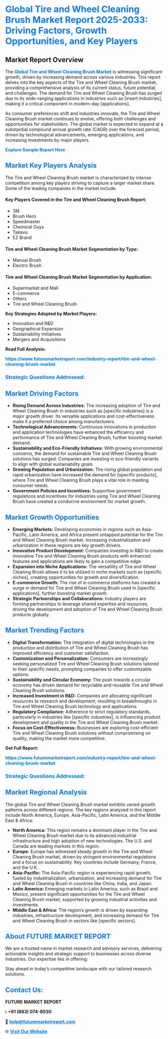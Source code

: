 <h1 style="color: #007BFF;">Global Tire and Wheel Cleaning Brush Market Report 2025-2033: Driving Factors, Growth Opportunities, and Key Players</h1>

<section id="overview">
<h2>Market Report Overview</h2>
<p>The <a href="https://www.futuremarketreport.com/industry-report/tire-and-wheel-cleaning-brush-market" style="color: #007BFF; text-decoration: none;"><strong>Global Tire and Wheel Cleaning Brush Market</strong></a> is witnessing significant growth, driven by increasing demand across various industries. This report delves into the key aspects of the Tire and Wheel Cleaning Brush market, providing a comprehensive analysis of its current status, future potential, and challenges. The demand for Tire and Wheel Cleaning Brush has surged due to its wide-ranging applications in industries such as [insert industries], making it a critical component in modern-day [applications].</p>
<p>As consumer preferences shift and industries innovate, the Tire and Wheel Cleaning Brush market continues to evolve, offering both challenges and opportunities for stakeholders. The global market is expected to expand at a substantial compound annual growth rate (CAGR) over the forecast period, driven by technological advancements, emerging applications, and increasing investments by major players.</p>
</section>

<section id="overview">
<p><a href="https://www.futuremarketreport.com/request-sample/reportId=112750" style="color: #007BFF; text-decoration: none;"><strong>Explore Sample Report Here</strong></a></p>
</section>

<section id="key-players">
<h2 style="color: #007BFF;">Market Key Players Analysis</h2>
<p>The Tire and Wheel Cleaning Brush market is characterized by intense competition among key players striving to capture a larger market share. Some of the leading companies in the market include:</p>
<h4>Key Players Covered in the Tire and Wheel Cleaning Brush Report:</h4>
<ul><li>3M</li><li>Brush Hero</li><li>Speedmaster</li><li>Chemical Guys</li><li>Takavu</li><li>EZ Brand</li></ul>
<h4>Tire and Wheel Cleaning Brush Market Segmentation by Type:</h4>
<ul><li>Manual Brush</li><li>Electric Brush</li></ul>

<h4>Tire and Wheel Cleaning Brush Market Segmentation by Application:</h4>
<ul><li>Supermarket and Mall</li><li>E-commerce</li><li>Others</li><li>Tire and Wheel Cleaning Brush</li></ul>
<p><strong>Key Strategies Adopted by Market Players:</strong></p>
<ul>
<li>Innovation and R&D</li>
<li>Geographical Expansion</li>
<li>Sustainability Initiatives</li>
<li>Mergers and Acquisitions</li>
</ul>
</section>

<section>
<p><strong>Read Full Analysis: </strong></p><a href="https://www.futuremarketreport.com/industry-report/tire-and-wheel-cleaning-brush-market" style="color: #007BFF; text-decoration: none;"><strong>https://www.futuremarketreport.com/industry-report/tire-and-wheel-cleaning-brush-market</strong></a>
<h3 style="color: #007BFF;">Strategic Questions Addressed:</h3>
</section>

<section id="driving-factors">
<h2 style="color: #007BFF;">Market Driving Factors</h2>
<ul>
<li><strong>Rising Demand Across Industries:</strong> The increasing adoption of Tire and Wheel Cleaning Brush in industries such as [specific industries] is a major growth driver. Its versatile applications and cost-effectiveness make it a preferred choice among manufacturers.</li>
<li><strong>Technological Advancements:</strong> Continuous innovations in production and application technologies have enhanced the efficiency and performance of Tire and Wheel Cleaning Brush, further boosting market demand.</li>
<li><strong>Sustainability and Eco-Friendly Initiatives:</strong> With growing environmental concerns, the demand for sustainable Tire and Wheel Cleaning Brush solutions has surged. Companies are investing in eco-friendly variants to align with global sustainability goals.</li>
<li><strong>Growing Population and Urbanization:</strong> The rising global population and rapid urbanization have increased the demand for [specific products], where Tire and Wheel Cleaning Brush plays a vital role in meeting consumer needs.</li>
<li><strong>Government Policies and Incentives:</strong> Supportive government regulations and incentives for industries using Tire and Wheel Cleaning Brush have created a conducive environment for market growth.</li>
</ul>
</section>

<section id="growth-opportunities">
<h2 style="color: #007BFF;">Market Growth Opportunities</h2>
<ul>
<li><strong>Emerging Markets:</strong> Developing economies in regions such as Asia-Pacific, Latin America, and Africa present untapped potential for the Tire and Wheel Cleaning Brush market. Increasing industrialization and urbanization in these regions are key growth drivers.</li>
<li><strong>Innovative Product Development:</strong> Companies investing in R&D to create innovative Tire and Wheel Cleaning Brush products with enhanced features and applications are likely to gain a competitive edge.</li>
<li><strong>Expansion into Niche Applications:</strong> The versatility of Tire and Wheel Cleaning Brush allows it to be utilized in niche markets such as [specific niches], creating opportunities for growth and diversification.</li>
<li><strong>E-commerce Growth:</strong> The rise of e-commerce platforms has created a surge in demand for Tire and Wheel Cleaning Brush used in [specific applications], further boosting market growth.</li>
<li><strong>Strategic Partnerships and Collaborations:</strong> Industry players are forming partnerships to leverage shared expertise and resources, driving the development and adoption of Tire and Wheel Cleaning Brush products globally.</li>
</ul>
</section>

<section id="trending-factors">
<h2 style="color: #007BFF;">Market Trending Factors</h2>
<ul>
<li><strong>Digital Transformation:</strong> The integration of digital technologies in the production and distribution of Tire and Wheel Cleaning Brush has improved efficiency and customer satisfaction.</li>
<li><strong>Customization and Personalization:</strong> Consumers are increasingly seeking personalized Tire and Wheel Cleaning Brush solutions tailored to their specific needs, prompting companies to offer customizable options.</li>
<li><strong>Sustainability and Circular Economy:</strong> The push towards a circular economy has driven demand for recyclable and reusable Tire and Wheel Cleaning Brush solutions.</li>
<li><strong>Increased Investment in R&D:</strong> Companies are allocating significant resources to research and development, resulting in breakthroughs in Tire and Wheel Cleaning Brush technology and applications.</li>
<li><strong>Regulatory Compliance:</strong> Adherence to strict regulatory standards, particularly in industries like [specific industries], is influencing product development and quality in the Tire and Wheel Cleaning Brush market.</li>
<li><strong>Focus on Cost-Effectiveness:</strong> Businesses are exploring cost-efficient Tire and Wheel Cleaning Brush solutions without compromising on quality, making the market more competitive.</li>
</ul>
</section>

<section>
<p><strong>Get Full Report: </strong></p><a href="https://www.futuremarketreport.com/industry-report/tire-and-wheel-cleaning-brush-market" style="color: #007BFF; text-decoration: none;"><strong>https://www.futuremarketreport.com/industry-report/tire-and-wheel-cleaning-brush-market</strong></a>
<h3 style="color: #007BFF;">Strategic Questions Addressed:</h3>
</section>


<section id="regional-analysis">
<h2 style="color: #007BFF;">Market Regional Analysis</h2>
<p>The global Tire and Wheel Cleaning Brush market exhibits varied growth patterns across different regions. The key regions analyzed in this report include North America, Europe, Asia-Pacific, Latin America, and the Middle East & Africa:</p>
<ul>
<li><strong>North America:</strong> This region remains a dominant player in the Tire and Wheel Cleaning Brush market due to its advanced industrial infrastructure and high adoption of new technologies. The U.S. and Canada are leading markets in this region.</li>
<li><strong>Europe:</strong> Europe has witnessed steady growth in the Tire and Wheel Cleaning Brush market, driven by stringent environmental regulations and a focus on sustainability. Key countries include Germany, France, and the U.K.</li>
<li><strong>Asia-Pacific:</strong> The Asia-Pacific region is experiencing rapid growth, fueled by industrialization, urbanization, and increasing demand for Tire and Wheel Cleaning Brush in countries like China, India, and Japan.</li>
<li><strong>Latin America:</strong> Emerging markets in Latin America, such as Brazil and Mexico, present significant opportunities for the Tire and Wheel Cleaning Brush market, supported by growing industrial activities and investments.</li>
<li><strong>Middle East & Africa:</strong> The region’s growth is driven by expanding industries, infrastructure development, and increasing demand for Tire and Wheel Cleaning Brush in sectors like [specific sectors].</li>
</ul>
</section>

<footer>
<h2 style="color: #007BFF;">About FUTURE MARKET REPORT</h2>
<p>We are a trusted name in market research and advisory services, delivering actionable insights and strategic support to businesses across diverse industries. Our expertise lies in offering:</p>

<p>Stay ahead in today’s competitive landscape with our tailored research solutions.</p>

<h2 style="color: #007BFF;">Contact Us:</h2>
<p><strong>FUTURE MARKET REPORT</strong></p>
<p>📞 <strong>+91 (883) 074-8030</strong></p>
<p>📧 <strong><a href="mailto:help@futuremarketreport.com" style="color: #007BFF;">help@futuremarketreport.com</a></strong></p>
<p>🌐 <strong><a href="https://www.futuremarketreport.com/" style="color: #007BFF;">Visit Our Website</a></strong></p>
</footer>